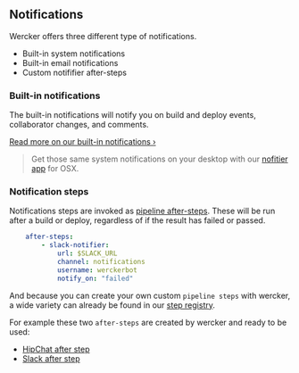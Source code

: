 ## Notifications

Wercker offers three different type of notifications.

* Built-in system notifications
* Built-in email notifications
* Custom notififier after-steps

### Built-in notifications

The built-in notifications will notify you on build and deploy events, collaborator
changes, and comments.

[Read more on our built-in notifications &rsaquo;](/docs/web-interface/notifications.html)

> Get those same system notifications on your desktop with our
> [nofitier app](http://www.wercker.com/downloads) for OSX.

### Notification steps

Notifications steps are invoked as [pipeline after-steps](/docs/steps/after-steps.html).
These will be run after a build or deploy, regardless of if the result has
failed or passed.

```yaml
    after-steps:
        - slack-notifier:
            url: $SLACK_URL
            channel: notifications
            username: werckerbot
            notify_on: "failed"
```

And because you can create your own custom `pipeline steps` with wercker, a wide
variety can already be found in our
[step registry](https://app.wercker.com/#explore/steps/search/notify).

For example these two `after-steps` are created by wercker and ready to be used:

* [HipChat after step](/docs/notifications/hipchat.html)
* [Slack after step](/docs/notifications/slack.html)





